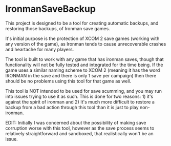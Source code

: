 # IronmanSaveBackup

This project is designed to be a tool for creating automatic backups, and restoring those backups, of Ironman save games.

It's initial purpose is the protection of XCOM 2 save games (working with any version of the game), as Ironman tends to cause unrecoverable crashes and heartache for many players.

The tool is built to work with any game that has ironman saves, though that functionality will not be fully tested and integrated for the time being. If the game uses a similar naming scheme to XCOM 2 (meaning it has the word IRONMAN in the save and there is only 1 save per campaign) then there should be no problems using this tool for that game as well.

This tool is NOT intended to be used for save scumming, and you may run into issues trying to use it as such. This is done for two reasons: 1) it's against the spirit of ironman and 2) It's much more difficult to restore a backup from a bad action through this tool than it is just to play non-ironman.

EDIT: Initially I was concerned about the possibility of making save corruption worse with this tool, however as the save process seems to relatively straightforward and sandboxed, that realistically won't be an issue. 
